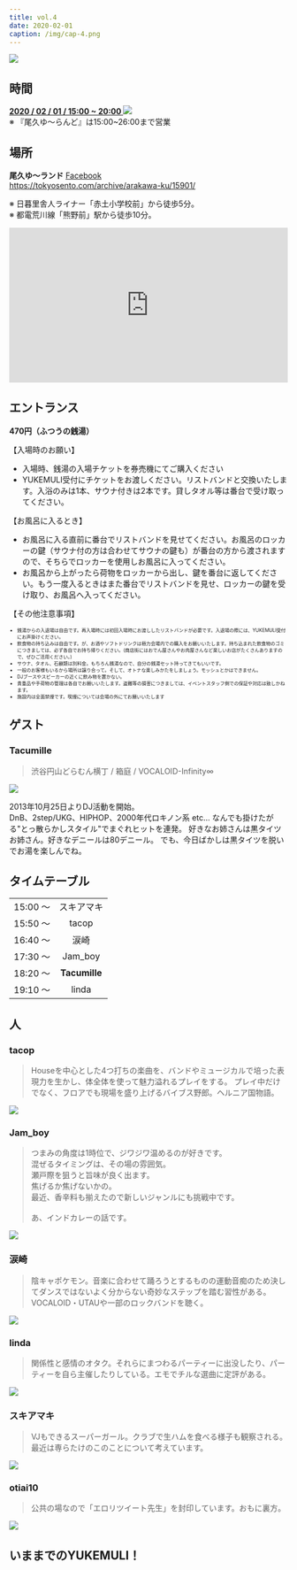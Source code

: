 ```yaml
---
title: vol.4
date: 2020-02-01
caption: /img/cap-4.png
---
```


<a class="twitter-share-button"
    href="https://twitter.com/intent/tweet?text=わいわい&hashtag=yukemuli&url=https%3A%2F%2Fyukemuli.dance%2Fevents%2F20200201-vol4%2F"
    data-size="large" ></a>
<script async src="https://platform.twitter.com/widgets.js" charset="utf-8"></script>

<img src="/img/cap-4.png" >

## 時間

<div class="r-2">
  <div>
    <b>
      <a
        target="_blank"
        href="https://www.google.com/calendar/event?action=TEMPLATE&dates=20200201T150000/20200201T200000&text=YUKEMULI vol.4&location=尾久ゆ〜ランド熊野前, 日本、〒116-0012 東京都荒川区東尾久５丁目２７−５
        &details=%E3%80%90%E5%8D%8A%E5%B9%B4%E3%81%AB%E4%B8%80%E5%BA%A6%E3%81%AE%E3%81%8A%E6%A5%BD%E3%81%97%E3%81%BF%E3%80%91%0A%23YUKEMULI%20%E5%86%AC%E3%81%AE%E9%99%A3%EF%BC%81%0A%0A%E9%8A%AD%E6%B9%AFDJ%E3%82%A4%E3%83%99%E3%83%B3%E3%83%88%E3%80%81YUKEMULI%E3%80%82%0A%E4%BB%8A%E5%9B%9E%E3%82%82%E3%80%8C%E5%B0%BE%E4%B9%85%E3%82%86%E3%80%9C%E3%83%A9%E3%83%B3%E3%83%89%E3%80%8D%E3%82%92%E3%81%8A%E5%80%9F%E3%82%8A%E3%81%97%E3%81%A6%E9%96%8B%E5%82%AC%E8%87%B4%E3%81%97%E3%81%BE%E3%81%99%EF%BC%81%0A(link%3A%20https%3A%2F%2Ftokyosento.com%2Fcolumn%2F21371%2F)%20tokyosento.com%2Fcolumn%2F21371%2F%0A%0A%E7%9A%86%E6%A7%98%E3%81%AE%E3%81%94%E6%9D%A5%E5%A0%B4%E3%80%81%E5%BF%83%E3%82%88%E3%82%8A%E3%81%8A%E5%BE%85%E3%81%A1%E7%94%B3%E3%81%97%E4%B8%8A%E3%81%92%E3%81%BE%E3%81%99%EF%BC%81%0A%0A%E6%97%A5%E6%99%82%3A2%2F1(%E5%9C%9F)15%3A00-%0A%E5%A0%B4%E6%89%80%3A%E5%B0%BE%E4%B9%85%E3%82%86%E3%80%9C%E3%83%A9%E3%83%B3%E3%83%89%0A%E6%96%99%E9%87%91%3A%E5%85%A5%E6%B9%AF%E6%96%99(%C2%A5470~)%0A%0Ahttps%3A%2F%2Ftwitter.com%2Fhashtag%2FYUKEMULI%3Fsrc%3Dhashtag_click%26f%3Dlive
        ">
        2020 / 02 / 01 / 15:00 ~ 20:00 <img class="calendar" src="https://www.google.com/calendar/images/ext/gc_button1_ja.gif" />
      </a>
    </b>
  </div>
  <div>
    ※ 『尾久ゆ〜らんど』は15:00~26:00まで営業
  </div>
</div>

## 場所

<div class="r-2">
  <div>
    <div style="padding-right: 8px">
      <b>尾久ゆ〜ランド</b> <a href="https://www.facebook.com/%E5%B0%BE%E4%B9%85%E3%82%86%E3%83%A9%E3%83%B3%E3%83%89%E7%86%8A%E9%87%8E%E5%89%8D-490350624341150/">Facebook</a><br>
      <a href="https://tokyosento.com/archive/arakawa-ku/15901/">https://tokyosento.com/archive/arakawa-ku/15901/</a>
      <p>
        ※ 日暮里舎人ライナー「赤土小学校前」から徒歩5分。<br>
        ※ 都電荒川線「熊野前」駅から徒歩10分。
      </p>
    </div>
  </div>
  <div>
    <iframe
      src="https://www.google.com/maps/embed?pb=!1m14!1m8!1m3!1d6476.453753501523!2d139.767147!3d35.745228!3m2!1i1024!2i768!4f13.1!3m3!1m2!1s0x0%3A0xcdce36828aaafd82!2z5bC-5LmF44KG44Cc44Op44Oz44OJ54aK6YeO5YmN!5e0!3m2!1sja!2sjp!4v1559656952097!5m2!1sja!2sjp"
      width="100%"
      height="280"
      frameborder="0"
      style="border:0" allowfullscreen></iframe>
  </div>
</div>

<style>
h2#エントランス+p+p+ul+p+ul+p+ul {
  font-size: 0.6em;
}
</style>

## エントランス

**470円（ふつうの銭湯）**

【入場時のお願い】

* 入場時、銭湯の入場チケットを券売機にてご購入ください
* YUKEMULI受付にチケットをお渡しください。リストバンドと交換いたします。入浴のみは1本、サウナ付きは2本です。貸しタオル等は番台で受け取ってください。

【お風呂に入るとき】

* お風呂に入る直前に番台でリストバンドを見せてください。お風呂のロッカーの鍵（サウナ付の方は合わせてサウナの鍵も）が番台の方から渡されますので、そちらでロッカーを使用しお風呂に入ってください。
* お風呂から上がったら荷物をロッカーから出し、鍵を番台に返してください。もう一度入るときはまた番台でリストバンドを見せ、ロッカーの鍵を受け取り、お風呂へ入ってください。


【その他注意事項】

* 銭湯からの入退場は自由です。再入場時には初回入場時にお渡ししたリストバンドが必要です。入退場の際には、YUKEMULI受付にお声掛けください。
* 飲食物の持ち込みは自由です。が、お酒やソフトドリンクは極力会場内での購入をお願いいたします。持ち込まれた飲食物のゴミにつきましては、必ず各自でお持ち帰りください。(商店街にはおでん屋さんやお肉屋さんなど楽しいお店がたくさんありますので、ぜひご活用ください。)
* サウナ、タオル、石鹸類は別料金。もちろん銭湯なので、自分の銭湯セット持ってきてもいいです。
* 一般のお客様もいるから場所は譲り合って。そして、オトナな楽しみかたをしましょう。モッシュとかはできません。
* DJブースやスピーカーの近くに飲み物を置かない。
* 貴重品や手荷物の管理は各自でお願いいたします。盗難等の損害につきましては、イベントスタッフ側での保証や対応は致しかねます。
* 施設内は全面禁煙です。喫煙については会場の外にてお願いいたします

## ゲスト

<div class="guests" id="guests">
  <div>
    <div>
      <h3>
        Tacumille
        <a class="mixcloud" href="https://www.mixcloud.com/Tacumille/"></a>
      </h3>
      <blockquote>渋谷円山どらむん横丁 / 箱庭 / VOCALOID-Infinity∞</blockquote>
    </div>
    <div class="guest-content">
      <div>
        <img src="/img/tacumille.jpg" />
      </div>
      <div>
        <p>
          2013年10月25日よりDJ活動を開始。<br>
          DnB、2step/UKG、HIPHOP、2000年代ロキノン系 etc…
          なんでも掛けたがる"とっ散らかしスタイル"でまぐれヒットを連発。
          好きなお姉さんは黒タイツお姉さん。好きなデニールは80デニール。
          でも、今日ばかしは黒タイツを脱いでお湯を楽しんでね。
        </p>
      </div>
    </div>
  </div>
</div>


## タイムテーブル

|            |            |
|:----------:|:----------:|
| 15:00 〜 | スキアマキ |
| 15:50 〜 | tacop |
| 16:40 〜 | 涙崎 |
| 17:30 〜 | Jam_boy |
| 18:20 〜 | **Tacumille** |
| 19:10 〜 | linda |



## 人

<div class="regulars">
  <div>
    <div>
      <h3 id="tacop">tacop</h3>
      <blockquote>
        Houseを中心とした4つ打ちの楽曲を、バンドやミュージカルで培った表現力を生かし、体全体を使って魅力溢れるプレイをする。 プレイ中だけでなく、フロアでも現場を盛り上げるバイブス野郎。ヘルニア国物語。
      </blockquote>
    </div>
    <div>
      <img src="/img/prof/tacop.jpg" >
    </div>
  </div>
  <div>
    <div>
      <h3 id="jam_boy">Jam_boy</h3>
      <blockquote>
        つまみの角度は1時位で、ジワジワ温めるのが好きです。<br>
        混ぜるタイミングは、その場の雰囲気。<br>
        瀬戸際を狙うと旨味が良く出ます。<br>
        焦げるか焦げないかの。<br>
        最近、香辛料も揃えたので新しいジャンルにも挑戦中です。<br><br>
        あ、インドカレーの話です。
      </blockquote>
    </div>
    <div>
      <img src="/img/prof/jamboy.jpg" >
    </div>
  </div>
  <div>
    <div>
      <h3 id="ruisaki">涙崎</h3>
      <blockquote>陰キャポケモン。音楽に合わせて踊ろうとするものの運動音痴のため決してダンスではないよく分からない奇妙なステップを踏む習性がある。VOCALOID・UTAUや一部のロックバンドを聴く。</blockquote>
    </div>
    <div>
      <img src="/img/prof/ruisaki.jpg" >
    </div>
  </div>
  <div>
    <div>
      <h3 id="linda">linda</h3>
      <blockquote>関係性と感情のオタク。それらにまつわるパーティーに出没したり、パーティーを自ら主催したりしている。エモでチルな選曲に定評がある。</blockquote>
    </div>
    <div>
      <img src="/img/prof/linda.jpg" >
    </div>
  </div>
  <div>
    <div>
      <h3 id="sukiamaki">スキアマキ</h3>
      <blockquote>VJもできるスーパーガール。クラブで生ハムを食べる様子も観察される。最近は専らたけのこのことについて考えています。</blockquote>
    </div>
    <div>
      <img src="/img/prof/sukiamaki.jpg" >
    </div>
  </div>
  <div>
    <div>
      <h3 id="otiai10">otiai10</h3>
      <blockquote>
      公共の場なので「エロリツイート先生」を封印しています。おもに裏方。
      </blockquote>
    </div>
    <div>
      <img src="/img/prof/otiai.jpg" >
    </div>
  </div>
</div>


## いままでのYUKEMULI！

<div id="moment-container"></div>

<script>
setTimeout(function() {
  twttr.widgets.createMoment(
    '1218393739237871616',
    document.getElementById('moment-container'),
    {limit: 16}
  );
}, 4000);
</script>

